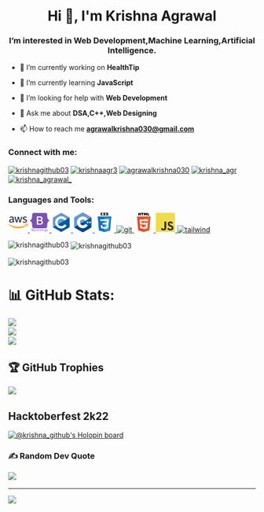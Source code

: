 <h1 align="center">Hi 👋, I'm Krishna Agrawal</h1>
<h3 align="center">I’m interested in Web Development,Machine Learning,Artificial Intelligence.</h3>

- 🔭 I’m currently working on **HealthTip**

- 🌱 I’m currently learning **JavaScript**

- 🤝 I’m looking for help with **Web Development**

- 💬 Ask me about **DSA,C++,Web Designing**

- 📫 How to reach me **agrawalkrishna030@gmail.com**

<h3 align="left">Connect with me:</h3>
<p align="left">
<a href="https://dev.to/krishnagithub03" target="blank"><img align="center" src="https://raw.githubusercontent.com/rahuldkjain/github-profile-readme-generator/master/src/images/icons/Social/devto.svg" alt="krishnagithub03" height="30" width="40" /></a>
<a href="https://linkedin.com/in/krishnaagr3" target="blank"><img align="center" src="https://raw.githubusercontent.com/rahuldkjain/github-profile-readme-generator/master/src/images/icons/Social/linked-in-alt.svg" alt="krishnaagr3" height="30" width="40" /></a>
<a href="https://instagram.com/agrawalkrishna030" target="blank"><img align="center" src="https://raw.githubusercontent.com/rahuldkjain/github-profile-readme-generator/master/src/images/icons/Social/instagram.svg" alt="agrawalkrishna030" height="30" width="40" /></a>
<a href="https://www.codechef.com/users/krishna_agr" target="blank"><img align="center" src="https://cdn.jsdelivr.net/npm/simple-icons@3.1.0/icons/codechef.svg" alt="krishna_agr" height="30" width="40" /></a>
<a href="https://www.leetcode.com/krishna_agrawal_" target="blank"><img align="center" src="https://raw.githubusercontent.com/rahuldkjain/github-profile-readme-generator/master/src/images/icons/Social/leet-code.svg" alt="krishna_agrawal_" height="30" width="40" /></a>
</p>

<h3 align="left">Languages and Tools:</h3>
<p align="left"> <a href="https://aws.amazon.com" target="_blank" rel="noreferrer"> <img src="https://raw.githubusercontent.com/devicons/devicon/master/icons/amazonwebservices/amazonwebservices-original-wordmark.svg" alt="aws" width="40" height="40"/> </a> <a href="https://getbootstrap.com" target="_blank" rel="noreferrer"> <img src="https://raw.githubusercontent.com/devicons/devicon/master/icons/bootstrap/bootstrap-plain-wordmark.svg" alt="bootstrap" width="40" height="40"/> </a> <a href="https://www.cprogramming.com/" target="_blank" rel="noreferrer"> <img src="https://raw.githubusercontent.com/devicons/devicon/master/icons/c/c-original.svg" alt="c" width="40" height="40"/> </a> <a href="https://www.w3schools.com/cpp/" target="_blank" rel="noreferrer"> <img src="https://raw.githubusercontent.com/devicons/devicon/master/icons/cplusplus/cplusplus-original.svg" alt="cplusplus" width="40" height="40"/> </a> <a href="https://www.w3schools.com/css/" target="_blank" rel="noreferrer"> <img src="https://raw.githubusercontent.com/devicons/devicon/master/icons/css3/css3-original-wordmark.svg" alt="css3" width="40" height="40"/> </a> <a href="https://git-scm.com/" target="_blank" rel="noreferrer"> <img src="https://www.vectorlogo.zone/logos/git-scm/git-scm-icon.svg" alt="git" width="40" height="40"/> </a> <a href="https://www.w3.org/html/" target="_blank" rel="noreferrer"> <img src="https://raw.githubusercontent.com/devicons/devicon/master/icons/html5/html5-original-wordmark.svg" alt="html5" width="40" height="40"/> </a> <a href="https://developer.mozilla.org/en-US/docs/Web/JavaScript" target="_blank" rel="noreferrer"> <img src="https://raw.githubusercontent.com/devicons/devicon/master/icons/javascript/javascript-original.svg" alt="javascript" width="40" height="40"/> </a> <a href="https://tailwindcss.com/" target="_blank" rel="noreferrer"> <img src="https://www.vectorlogo.zone/logos/tailwindcss/tailwindcss-icon.svg" alt="tailwind" width="40" height="40"/> </a> </p>

<p><img align="left" src="https://github-readme-stats.vercel.app/api/top-langs?username=krishnagithub03&show_icons=true&locale=en&layout=compact" alt="krishnagithub03" /></p>

<p>&nbsp;<img align="center" src="https://github-readme-stats.vercel.app/api?username=krishnagithub03&show_icons=true&locale=en" alt="krishnagithub03" /></p>

<p><img align="center" src="https://github-readme-streak-stats.herokuapp.com/?user=krishnagithub03&" alt="krishnagithub03" /></p>

# 📊 GitHub Stats:
![](https://github-readme-stats.vercel.app/api?username=krishnagithub03&theme=radical&hide_border=false&include_all_commits=true&count_private=true)<br/>
![](https://github-readme-streak-stats.herokuapp.com/?user=krishnagithub03&theme=radical&hide_border=false)<br/>
![](https://github-readme-stats.vercel.app/api/top-langs/?username=krishnagithub03&theme=radical&hide_border=false&include_all_commits=true&count_private=true&layout=compact)<br/>

## 🏆 GitHub Trophies
![](https://github-profile-trophy.vercel.app/?username=krishnagithub03&theme=radical&no-frame=true&no-bg=false&margin-w=4)

## Hacktoberfest 2k22
[![@krishna_github's Holopin board](https://holopin.me/krishna_github)](https://holopin.io/@krishna_github)<br/>
### ✍️ Random Dev Quote
![](https://quotes-github-readme.vercel.app/api?type=horizontal&theme=radical)

---
[![](https://visitcount.itsvg.in/api?id=krishnagithub03&icon=5&color=5)](https://visitcount.itsvg.in)

<!-- Proudly created with GPRM ( https://gprm.itsvg.in ) -->
